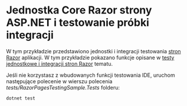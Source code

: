 # <a name="aspnet-core-razor-pages-unit-and-integration-testing-sample"></a>Jednostka Core Razor strony ASP.NET i testowanie próbki integracji

W tym przykładzie przedstawiono jednostki i integracji testowania [stron Razor](https://docs.microsoft.com/aspnet/core/mvc/razor-pages) aplikacji. W tym przykładzie pokazano funkcje opisane w [testy jednostkowe i integracji stron Razor](https://docs.microsoft.com/aspnet/core/testing/razor-pages-testing) tematu.

Jeśli nie korzystasz z wbudowanych funkcji testowania IDE, uruchom następujące polecenie w wierszu polecenia *tests/RazorPagesTestingSample.Tests* folderu:

```console
dotnet test
```

